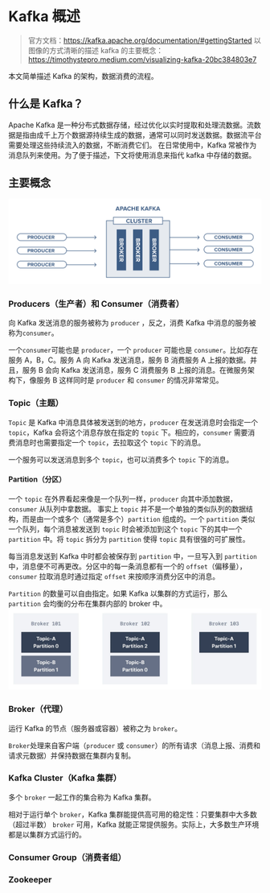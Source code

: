 # Kafka 概述
> 官方文档：https://kafka.apache.org/documentation/#gettingStarted
> 以图像的方式清晰的描述 kafka 的主要概念：https://timothystepro.medium.com/visualizing-kafka-20bc384803e7

本文简单描述 Kafka 的架构，数据消费的流程。

## 什么是 Kafka？
Apache Kafka 是一种分布式数据存储，经过优化以实时提取和处理流数据。流数据是指由成千上万个数据源持续生成的数据，通常可以同时发送数据。数据流平台需要处理这些持续流入的数据，不断消费它们。
在日常使用中，Kafka 常被作为消息队列来使用。为了便于描述，下文将使用消息来指代 kafka 中存储的数据。

## 主要概念
![kafka 集群示意图](image.png "kafka 集群示意图")

### Producers（生产者）和 Consumer（消费者）
向 Kafka 发送消息的服务被称为 `producer` ，反之，消费 Kafka 中消息的服务被称为`consumer`。

一个`consumer`可能也是 `producer`，一个 `producer` 可能也是 `consumer`。比如存在服务 A，B，C。服务 A 向 Kafka 发送消息，服务 B 消费服务 A 上报的数据。并且，服务 B 会向 Kafka 发送消息，服务 C 消费服务 B 上报的消息。在微服务架构下，像服务 B 这样同时是 `producer` 和 `consumer` 的情况非常常见。

### Topic（主题）
`Topic` 是 Kafka 中消息具体被发送到的地方，`producer` 在发送消息时会指定一个 `topic`，Kafka 会将这个消息存放在指定的 `topic` 下。相应的，`consumer` 需要消费消息时也需要指定一个 `topic`，去拉取这个 `topic`  下的消息。

一个服务可以发送消息到多个 `topic`，也可以消费多个 `topic` 下的消息。

#### Partition（分区）
一个 `topic` 在外界看起来像是一个队列一样，`producer` 向其中添加数据，`consumer` 从队列中拿数据。
事实上 `topic` 并不是一个单独的类似队列的数据结构，而是由一个或多个（通常是多个）`partition` 组成的。一个 `partition` 类似一个队列，每个消息被发送到 `topic` 时会被添加到这个 `topic` 下的其中一个 `partition` 中。将 `topic` 拆分为 `partition` 使得 `topic` 具有很强的可扩展性。

每当消息发送到 Kafka 中时都会被保存到 `partition` 中，一旦写入到 `partition` 中，消息便不可再更改。分区中的每一条消息都有一个的 `offset`（偏移量），`consumer` 拉取消息时通过指定 `offset` 来按顺序消费分区中的消息。

`Partition` 的数量可以自由指定。如果 Kafka 以集群的方式运行，那么 `partition` 会均衡的分布在集群内部的 broker 中。
!["分区与代理"](image-1.png "分区与代理示意图")

### Broker（代理）
运行 Kafka 的节点（服务器或容器）被称之为 `broker`。 

`Broker`处理来自客户端（`producer` 或 `consumer`）的所有请求（消息上报、消费和请求元数据）并保持数据在集群内复制。

### Kafka Cluster（Kafka 集群）
多个 `broker` 一起工作的集合称为 Kafka 集群。

相对于运行单个 `broker`，Kafka 集群能提供高可用的稳定性：只要集群中大多数（超过半数） `broker` 可用，Kafka 就能正常提供服务。实际上，大多数生产环境都是以集群方式运行的。

### Consumer Group（消费者组）

### Zookeeper

